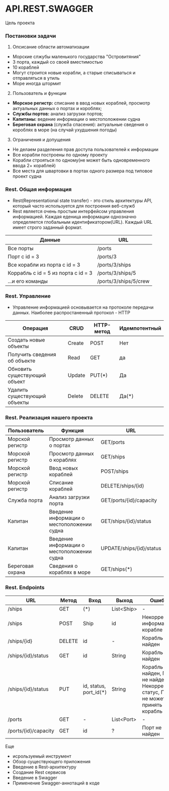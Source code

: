 # API.REST.SWAGGER

Цель проекта
###  Постановки задачи
1. Опсисание области автоматизации
 - Морские слжубы маленького государства "Островитяния"
 - 3 порта, каждый со своей вместимостью
 - 10 кораблей
 - Могут строится новые корабли, а старые списываться и отправляться в утиль
 - Море иногда штормит
2. Пользователь и функции
 - **Морское регистр:** списание в ввод новых кораблей, просмотр актуальных данных о портах и короблях;
 - **Службы портов:** анализ загрузки портов;
 - **Капитаны:** ведение информации о местоположении судна
 - **Береговая охрана** (служба спасения): актуальные сведения о короблях в море (на случай ухудшения погоды)
3. Ограничения и допущения
 - Не делаем разделения прав доступа пользователей к информации
 - Все корабли построены по одному проекту
 - Корабли строяться по одному(не может быть одновременного ввода 2+ кораблей)
 - Все места для швартовки в портах одного размера под типовое проект судна



### Rest. Общая информация
- Rest(Representational state transfer) - это стиль архитектуры API, который часто используется для построения веб-служб
- Rest является очень простым интерфейсом управления информацией. Каждая еденица информации однозначно определяется глобальным идентификатором(URL). Каждый URL имеет строго заданный формат.

| Данные | URL |
|----------------|---------|
| Все порты | /ports |
| Порт с id = 3 | /ports/3 |
| Все корабли из порта с id = 3 | /ports/3/ships |
| Коррабль с id = 5 из порта с id = 3 | /ports/3/ships/5 |
| ...и его команды | /ports/3/ships/5/crew |


### Rest. Управление
- Управление информацией основывается на протоколе передачи данных. Наиболее распростаненный протокол - HTTP

| Операция | CRUD | HTTP-метод | Идемпотентный |
|----------------|---------|---------|---------|
| Создать новые объекты | Create | POST | Нет |
| Получить сведения об объекте | Read | GET | да |
| Обновить существующий объект | Update | PUT(\*) | Да |
| Удалить существующий объекты | Delete | DELETE | Да(\*) |


### Rest. Реализация нашего проекта
| Пользователь | Функция | URL |
|----------------|---------|---------|
| Морской регистр | Просмотр данных о портах | GET/ports |
| Морской регистр | Просмотр данных о кораблях | GET/ships |
| Морской регистр | Ввод новых кораблей | POST/ships |
| Морской регистр | Списание кораблей | DELETE/ships/{id} |
| Служба порта | Анализ загрузки порта | GET/ports/{id}/capacity |
| Капитан | Введение информации о местоположении судна | GET/ships/{id}/status |
| Капитан | Введение информации о местоположении судна | UPDATE/ships/{id}/status |
| Береговая охрана | Сведения о кораблях в море | GET/ships(\*) |




### Rest. Endpoints
| URL | Метод | Вход | Выход |Ошибки |
|----------------|---------|---------|---------|---------|
| /ships | GET | (\*) | List\<Ship> |  - |
| /ships  | POST | Ship | id | Некорректная информация о корабле |
| /ships/{id} | DELETE | id | - | Корабль не найден |
| /ships/{id}/status  | GET | id | String | Корабль не найден |
| /ships/{id}/status  | PUT | id, status, port_id(\*) | String |Корабль не найден, Порт не найден, Некорректный статус, Порт не может принять корабль |
| /ports | GET | - | List\<Port> | - |
| /ports/{id}/capacity | GET | id | ? |  Порт не найден |








 Еще
- исрользуемый инструмент
- Обзор существующего приложения
- Введение в Rest-архитектуру
- Создание Rest сервисов
- Введение в Swagger
- Применение Swagger-аннотаций в коде
